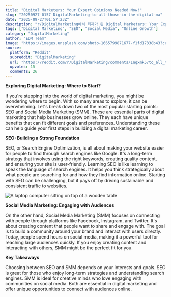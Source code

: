 ```yaml
---
title: "Digital Marketers: Your Expert Opinions Needed Now!"
slug: "20250927-0157-DigitalMarketing-to-all-those-in-the-digital-ma"
date: "2025-09-27T01:57:23Z"
description: "r/DigitalMarketing에서 화제가 된 Digital Marketers: Your Expert Opinions Needed Now!에 대한 깊이 있는 분석과 인사이트"
tags: ["Digital Marketing", "SEO", "Social Media", "Online Growth"]
category: "DigitalMarketing"
author: "EDM Team"
image: "https://images.unsplash.com/photo-1665799871677-f1fd17338b43?crop=entropy&cs=tinysrgb&fit=max&fm=jpg&ixid=M3w3OTU0NDF8MHwxfHNlYXJjaHwyN3x8ZGlnaXRhbCUyMG1hcmtldGluZ3xlbnwxfDB8fHwxNzU4OTM4MjMyfDA&ixlib=rb-4.1.0&q=80&w=1080"
source:
  platform: "Reddit"
  subreddit: "DigitalMarketing"
  url: "https://reddit.com/r/DigitalMarketing/comments/1nqxmk5/to_all_those_in_the_digital_marketing_field_i/"
  upvotes: 15
  comments: 26
---
```


**Exploring Digital Marketing: Where to Start?**

If you're stepping into the world of digital marketing, you might be wondering where to begin. With so many areas to explore, it can be overwhelming. Let's break down two of the most popular starting points: SEO and Social Media Marketing (SMM). These are essential parts of digital marketing that help businesses grow online. They each have unique benefits that can fit different goals and preferences. Understanding these can help guide your first steps in building a digital marketing career.

**SEO: Building a Strong Foundation**

SEO, or Search Engine Optimization, is all about making your website easier for people to find through search engines like Google. It's a long-term strategy that involves using the right keywords, creating quality content, and ensuring your site is user-friendly. Learning SEO is like learning to speak the language of search engines. It helps you think strategically about what people are searching for and how they find information online. Starting with SEO can be challenging, but it pays off by driving sustainable and consistent traffic to websites.

![A laptop computer sitting on top of a wooden table](https://images.unsplash.com/photo-1719241842875-f39ad265e09c?crop=entropy&cs=tinysrgb&fit=max&fm=jpg&ixid=M3w3OTU0NDF8MHwxfHNlYXJjaHw0N3x8c2VvfGVufDF8MHx8fDE3NTg5MzgyMzJ8MA&ixlib=rb-4.1.0&q=80&w=1080)

**Social Media Marketing: Engaging with Audiences**

On the other hand, Social Media Marketing (SMM) focuses on connecting with people through platforms like Facebook, Instagram, and Twitter. It's about creating content that people want to share and engage with. The goal is to build a community around your brand and interact with users directly. Today, people spend hours on social media, making it a powerful tool for reaching large audiences quickly. If you enjoy creating content and interacting with others, SMM might be the perfect fit for you.

**Key Takeaways**

Choosing between SEO and SMM depends on your interests and goals. SEO is great for those who enjoy long-term strategies and understanding search engines. SMM is ideal for creative minds who love engaging with communities on social media. Both are essential in digital marketing and offer unique opportunities to connect with audiences online.